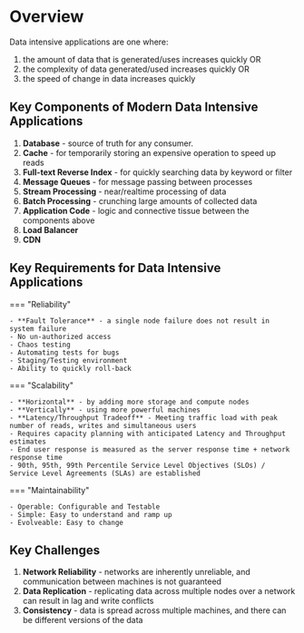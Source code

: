 # Overview

Data intensive applications are one where:

1. the amount of data that is generated/uses increases quickly OR
2. the complexity of data generated/used increases quickly OR
3. the speed of change in data increases quickly

## Key Components of Modern Data Intensive Applications

1. **Database** - source of truth for any consumer.
2. **Cache** - for temporarily storing an expensive operation to speed up reads
3. **Full-text Reverse Index** - for quickly searching data by keyword or filter
4. **Message Queues** - for message passing between processes
5. **Stream Processing** - near/realtime processing of data
6. **Batch Processing** - crunching large amounts of collected data
7. **Application Code** - logic and connective tissue between the components above
8. **Load Balancer**
9. **CDN**

## Key Requirements for Data Intensive Applications

=== "Reliability"

    - **Fault Tolerance** - a single node failure does not result in system failure
    - No un-authorized access
    - Chaos testing
    - Automating tests for bugs
    - Staging/Testing environment
    - Ability to quickly roll-back

=== "Scalability"

    - **Horizontal** - by adding more storage and compute nodes
    - **Vertically** - using more powerful machines
    - **Latency/Throughput Tradeoff** - Meeting traffic load with peak number of reads, writes and simultaneous users
    - Requires capacity planning with anticipated Latency and Throughput estimates
    - End user response is measured as the server response time + network response time
    - 90th, 95th, 99th Percentile Service Level Objectives (SLOs) / Service Level Agreements (SLAs) are established

=== "Maintainability"

    - Operable: Configurable and Testable
    - Simple: Easy to understand and ramp up
    - Evolveable: Easy to change

## Key Challenges

1. **Network Reliability** - networks are inherently unreliable, and communication between machines is not guaranteed
2. **Data Replication** - replicating data across multiple nodes over a network can result in lag and write conflicts
3. **Consistency** - data is spread across multiple machines, and there can be different versions of the data

